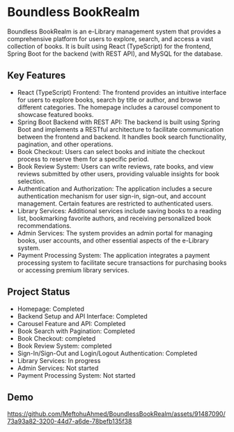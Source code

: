# Boundless BookRealm

Boundless BookRealm is an e-Library management system that provides a comprehensive platform for users to explore, search, and access a vast collection of books. It is built using React (TypeScript) for the frontend, Spring Boot for the backend (with REST API), and MySQL for the database.

 
## Key Features
* React (TypeScript) Frontend: The frontend provides an intuitive interface for users to explore books, search by title or author, and browse different categories. The homepage includes a carousel component to showcase featured books.
* Spring Boot Backend with REST API: The backend is built using Spring Boot and implements a RESTful architecture to facilitate communication between the frontend and backend. It handles book search functionality, pagination, and other operations.
* Book Checkout: Users can select books and initiate the checkout process to reserve them for a specific period.
* Book Review System: Users can write reviews, rate books, and view reviews submitted by other users, providing valuable insights for book selection.
* Authentication and Authorization: The application includes a secure authentication mechanism for user sign-in, sign-out, and account management. Certain features are restricted to authenticated users.
* Library Services: Additional services include saving books to a reading list, bookmarking favorite authors, and receiving personalized book recommendations.
* Admin Services: The system provides an admin portal for managing books, user accounts, and other essential aspects of the e-Library system.
* Payment Processing System: The application integrates a payment processing system to facilitate secure transactions for purchasing books or accessing premium library services.


## Project Status
  * Homepage: Completed
  * Backend Setup and API Interface: Completed
  * Carousel Feature and API: Completed 
  * Book Search with Pagination: Completed
  * Book Checkout: completed
  * Book Review System: completed
  * Sign-In/Sign-Out and Login/Logout Authentication: Completed
  * Library Services: In progress
  * Admin Services: Not started
  * Payment Processing System: Not started


## Demo

https://github.com/MeftohuAhmed/BoundlessBookRealm/assets/91487090/73a93a82-3200-44d7-a6de-78befb135f38


